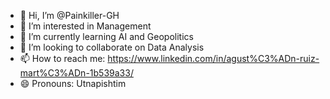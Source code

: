 - 👋 Hi, I’m @Painkiller-GH
- 👀 I’m interested in Management
- 🌱 I’m currently learning AI and Geopolitics
- 💞️ I’m looking to collaborate on Data Analysis
- 📫 How to reach me: https://www.linkedin.com/in/agust%C3%ADn-ruiz-mart%C3%ADn-1b539a33/
- 😄 Pronouns: Utnapishtim

<!---
Painkiller-GH/Painkiller-GH is a ✨ special ✨ repository because its `README.md` (this file) appears on your GitHub profile.
You can click the Preview link to take a look at your changes.
--->
